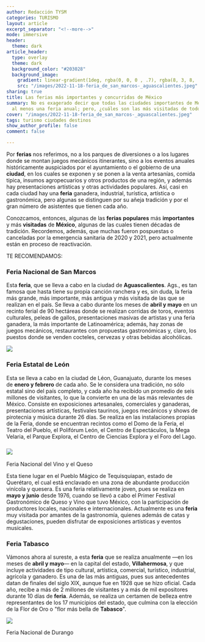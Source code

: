 ```yaml
---
author: Redacción TYSM
categories: TURISMO
layout: article
excerpt_separator: "<!--more-->"
mode: immersive
header:
  theme: dark
article_header:
  type: overlay
  theme: dark
  background_color: "#203028"
  background_image:
    gradient: linear-gradient(1deg, rgba(0, 0, 0 , .7), rgba(8, 3, 8, .9))
    src: "/images/2022-11-18-feria_de_san_marcos-_aguascalientes.jpeg"
sharing: true
title: Las ferias más importantes y concurridas de México
summary: No es exagerado decir que todas las ciudades importantes de México tienen,
  al menos una feria anual; pero, ¿cuáles son las más visitadas de todo el país?
cover: "/images/2022-11-18-feria_de_san_marcos-_aguascalientes.jpeg"
tags: turismo ciudades destinos
show_author_profile: false
comment: false

---
```

Por **ferias** nos referimos, no a los parques de diversiones o a los lugares donde se montan juegos mecánicos itinerantes, sino a los eventos anuales históricamente auspiciados por el ayuntamiento o el gobierno de una **ciudad**, en los cuales se exponen y se ponen a la venta artesanías, comida típica, insumos agropecuarios y otros productos de una región, y además hay presentaciones artísticas y otras actividades populares. Así, casi en cada ciudad hay una **feria** ganadera, industrial, turística, artística o gastronómica, pero algunas se distinguen por su añeja tradición y por el gran número de asistentes que tienen cada año.

Conozcamos, entonces, algunas de las **ferias** **populares** más **importantes** y más **visitadas** de **México**, algunas de las cuales tienen décadas de tradición. Recordemos, además, que muchas fueron pospuestas o canceladas por la emergencia sanitaria de 2020 y 2021, pero actualmente están en proceso de reactivación.

TE RECOMENDAMOS:

### Feria Nacional de San Marcos

Esta **feria**, que se lleva a cabo en la ciudad de **Aguascalientes**. Ags., es tan famosa que hasta tiene su propia canción ranchera y es, sin duda, la feria más grande, más importante, más antigua y más visitada de las que se realizan en el país. Se lleva a cabo durante los meses de **abril y mayo** en un recinto ferial de 90 hectáreas donde se realizan corridas de toros, eventos culturales, peleas de gallos, presentaciones masivas de artistas y una feria ganadera, la más importante de Latinoamérica; además, hay zonas de juegos mecánicos, restaurantes con propuestas gastronómicas y, claro, los puestos donde se venden cocteles, cervezas y otras bebidas alcohólicas. 

![](https://upload.wikimedia.org/wikipedia/commons/thumb/f/fc/San_marcos_bullfight_01.jpg/960px-San_marcos_bullfight_01.jpg)

### Feria Estatal de León

Esta se lleva a cabo en la ciudad de Léon, Guanajuato, durante los meses de **enero y febrero** de cada año. Se le considera una tradición, no sólo estatal sino del país completo, y cada año ha recibido un promedio de seis millones de visitantes, lo que la convierte en una de las más relevantes de México. Consiste en exposiciones artesanales, comerciales y ganaderas, presentaciones artísticas, festivales taurinos, juegos mecánicos y shows de pirotecnia y música durante 26 días. Se realiza en las instalaciones propias de la Feria, donde se encuentran recintos como el Domo de la Feria, el Teatro del Pueblo, el Polifórum León, el Centro de Espectáculos, la Mega Velaria, el Parque Explora, el Centro de Ciencias Explora y el Foro del Lago.

### ![](https://upload.wikimedia.org/wikipedia/commons/thumb/2/2d/Circo_Robert%27s.jpg/1024px-Circo_Robert%27s.jpg)  
Feria Nacional del Vino y el Queso

Esta tiene lugar en el Pueblo Mágico de Tequisquiapan, estado de Querétaro, el cual está enclavado en una zona de abundante producción vinícola y quesera. Es una feria relativamente joven, pues se realiza en **mayo y junio** desde 1976, cuando se llevó a cabo el Primer Festival Gastronómico de Queso y Vino que tuvo México, con la participación de productores locales, nacionales e internacionales. Actualmente es una **feria** muy visitada por amantes de la gastronomía, quienes además de catas y degustaciones, pueden disfrutar de exposiciones artísticas y eventos musicales.

### Feria Tabasco

Vámonos ahora al sureste, a esta **feria** que se realiza anualmente —en los meses de **abril y mayo**— en la capital del estado, **Villahermosa**, y que incluye actividades de tipo cultural, artística, comercial, turístico, industrial, agrícola y ganadero. Es una de las más antiguas, pues sus antecedentes datan de finales del siglo XIX, aunque fue en 1928 que se hizo oficial. Cada año, recibe a más de 2 millones de visitantes y a más de mil expositores durante 10 días de **feria**. Además, se realiza un certamen de belleza entre representantes de los 17 municipios del estado, que culmina con la elección de la Flor de Oro o "flor más bella de **Tabasco**".

![](https://upload.wikimedia.org/wikipedia/commons/thumb/6/66/Feria_Tabasco.Parque_Tabasco_8.jpg/1024px-Feria_Tabasco.Parque_Tabasco_8.jpg)

Feria Nacional de Durango